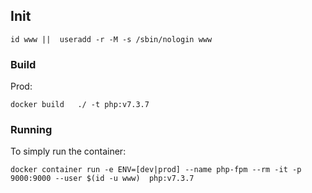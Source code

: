 ## Init
```
id www ||  useradd -r -M -s /sbin/nologin www
```


### Build
Prod:
```
docker build   ./ -t php:v7.3.7
```

### Running
To simply run the container:
```
docker container run -e ENV=[dev|prod] --name php-fpm --rm -it -p 9000:9000 --user $(id -u www)  php:v7.3.7
```

